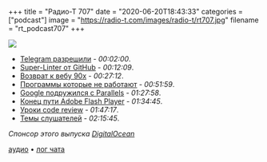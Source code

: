 +++
title = "Радио-Т 707"
date = "2020-06-20T18:43:33"
categories = ["podcast"]
image = "https://radio-t.com/images/radio-t/rt707.jpg"
filename = "rt_podcast707"
+++

![](https://radio-t.com/images/radio-t/rt707.jpg)

- [Telegram разрешили](https://apnews.com/1da061ce00eb531291b143ace0eed1c9) - *00:02:00*.
- [Super-Linter от GitHub](https://github.com/github/super-linter/blob/master/README.md) - *00:12:09*.
- [Возврат к вебу 90х](https://mxb.dev/blog/the-return-of-the-90s-web/) - *00:27:12*.
- [Программы которые не работают](https://youdownloadtheappanditdoesntwork.com/) - *00:51:59*.
- [Google подружился с Parallels](https://www.engadget.com/google-parallels-windows-support-for-chrome-os-173659364.html) - *01:27:58*.
- [Конец пути Adobe Flash Player](https://www.adobe.com/products/flashplayer/end-of-life.html) - *01:34:45*.
- [Уроки code review](https://habr.com/ru/company/skillfactory/blog/507432/) - *01:47:17*.
- [Темы слушателей](https://radio-t.com/p/2020/06/16/prep-707/) - *02:15:45*.

*Спонсор этого выпуска [DigitalOcean](https://do.co/radiot)*


[аудио](https://cdn.radio-t.com/rt_podcast707.mp3) • [лог чата](https://chat.radio-t.com/logs/radio-t-707.html)
<audio src="https://cdn.radio-t.com/rt_podcast707.mp3" preload="none"></audio>
